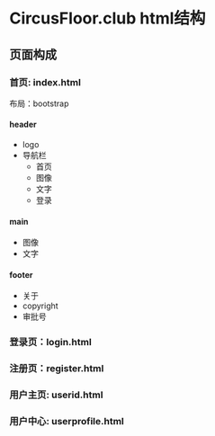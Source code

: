 # CircusFloor.club  html结构

## 页面构成

### 首页: index.html

布局：bootstrap

#### header

- logo
- 导航栏
  - 首页
  - 图像
  - 文字
  - 登录

#### main

- 图像
- 文字

#### footer

- 关于
- copyright
- 审批号

### 登录页：login.html

### 注册页：register.html

### 用户主页: userid.html

### 用户中心: userprofile.html